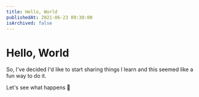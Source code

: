 ```yaml
---
title: Hello, World
publishedAt: 2021-06-23 09:30:00
isArchived: false
---
```


# Hello, World

So, I've decided I'd like to start sharing things I learn and this seemed like a fun way to do it.<!--more-->

Let's see what happens 🥸
